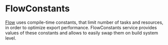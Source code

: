 # FlowConstants

[Flow](../README.md) uses compile-time constants, that limit number of tasks and resources, in order to optimize export
performance. FlowConstants service provides values of these constants and allows to easily swap them on build system
level.
